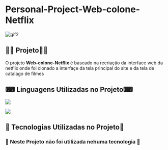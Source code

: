 # Personal-Project-Web-colone-Netflix

![gif2](https://user-images.githubusercontent.com/69303138/113956236-8b9b7400-97f3-11eb-8d69-eb5e608ec271.gif)

## 👨‍💻 **Projeto**👨‍💻

O projeto **Web-colone-Netflix** é baseado na recriação da interface web da netflix onde foi clonado a interfaçe da tela principal do site e da tela de catalago de filmes  



## ⌨ **Linguagens Utilizadas no Projeto**⌨ 


![](https://img.shields.io/badge/HTML5-E34F26?style=for-the-badge&logo=html5&logoColor=white)

![](https://img.shields.io/badge/CSS3-1572B6?style=for-the-badge&logo=css3&logoColor=white)  



## 🚀 **Tecnologias Utilizadas no Projeto**🚀

### 🚫 Neste Projeto não foi utilizada nehuma tecnologia 🚫 ###

              
